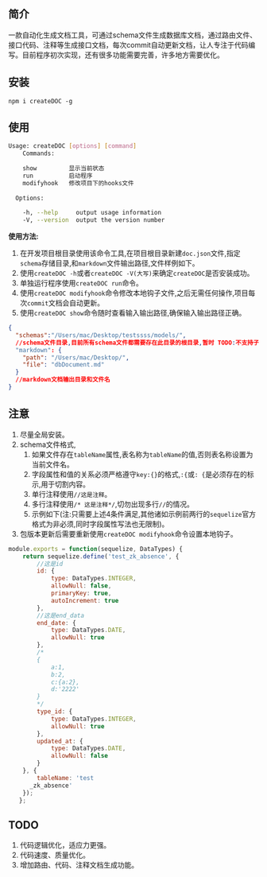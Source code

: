 ## 简介
一款自动化生成文档工具，可通过schema文件生成数据库文档，通过路由文件、接口代码、注释等生成接口文档，每次commit自动更新文档，让人专注于代码编写。目前程序初次实现，还有很多功能需要完善，许多地方需要优化。

## 安装

 `npm i createDOC -g`

## 使用

```sh
Usage: createDOC [options] [command]
    Commands:
 
    show         显示当前状态
    run          启动程序
    modifyhook   修改项目下的hooks文件
 
  Options:
 
    -h, --help     output usage information
    -V, --version  output the version number
```

**使用方法:**  

1. 在开发项目根目录使用该命令工具,在项目根目录新建`doc.json`文件,指定`schema`存储目录,和`markdown`文件输出路径,文件样例如下。
2. 使用`createDOC -h`或者`createDOC -V(大写)`来确定`createDOC`是否安装成功。
3. 单独运行程序使用`createDOC run`命令。
4. 使用`createDOC modifyhook`命令修改本地钩子文件,之后无需任何操作,项目每次`commit`文档会自动更新。
5. 使用`createDOC show`命令随时查看输入输出路径,确保输入输出路径正确。
```json
{
  "schemas":"/Users/mac/Desktop/testssss/models/",
  //schema文件目录,目前所有schema文件都需要存在此目录的根目录,暂时 TODO:不支持子目录
  "markdown": {
    "path": "/Users/mac/Desktop/",
    "file": "dbDocument.md"
  }
  //markdown文档输出目录和文件名
}
```
## 注意
1. 尽量全局安装。
2. schema文件格式,
    1. 如果文件存在`tableName`属性,表名称为`tableName`的值,否则表名称设置为当前文件名。
    2. 字段属性和值的关系必须严格遵守`key:{}`的格式,`:{`或`: {`是必须存在的标示,用于切割内容。
    3. 单行注释使用`//这是注释`。
    4. 多行注释使用`/* 这是注释*/`,切勿出现多行`//`的情况。
    5. 示例如下(注:只需要上述4条件满足,其他诸如示例前两行的`sequelize`官方格式为非必须,同时字段属性写法也无限制)。
3. 包版本更新后需要重新使用`createDOC modifyhook`命令设置本地钩子。
```javascript
module.exports = function(sequelize, DataTypes) {
   	return sequelize.define('test_zk_absence', {
   		//这是id
   		id: {
   			type: DataTypes.INTEGER,
   			allowNull: false,
   			primaryKey: true,
   			autoIncrement: true
   		},
   		//这是end_data
   		end_date: {
   			type: DataTypes.DATE,
   			allowNull: true
   		},
   		/*
   		{
   			a:1,
   			b:2,
   			c:{a:2},
   			d:'2222'
   		}
   		*/
   		type_id: {
   			type: DataTypes.INTEGER,
   			allowNull: true
   		},
   		updated_at: {
   			type: DataTypes.DATE,
   			allowNull: false
   		}
   	}, {
   		tableName: 'test
      _zk_absence'
   	});
   };
```
## TODO
1. 代码逻辑优化，适应力更强。
2. 代码速度、质量优化。
3. 增加路由、代码、注释文档生成功能。